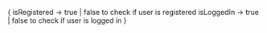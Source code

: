 {
    isRegistered        -> true | false        to check if user is registered
    isLoggedIn          -> true | false        to check if user is logged in 
}
